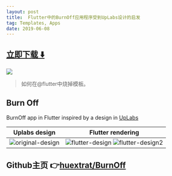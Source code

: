 ```yaml
---
layout: post
title:  Flutter中的BurnOff应用程序受到UpLabs设计的启发
tag: Templates, Apps
date: 2019-06-08
---
```


 


## [立即下载 ️⬇️ ](https://codeload.github.com/huextrat/BurnOff/zip/master) 
<p-4> 

 
![](https://flutterawesome.com/content/images/2019/04/BurnOff.jpg)
 
>
> 如何在@flutter中烧掉模板。
>

 
## Burn Off
 
BurnOff app in Flutter inspired by a design in [UpLabs](https://www.uplabs.com/posts/burn-off-calories-mobile-app-concept)

Uplabs design        |  Flutter rendering
:-------------------------:|:-------------------------:
![original-design](./screenshots/uplabs.png) | ![flutter-design](./screenshots/flutter_app.jpg) ![flutter-design2](./screenshots/flutter_app2.jpg)

## Github主页 👉[huextrat/BurnOff](http://github.com/huextrat/BurnOff)